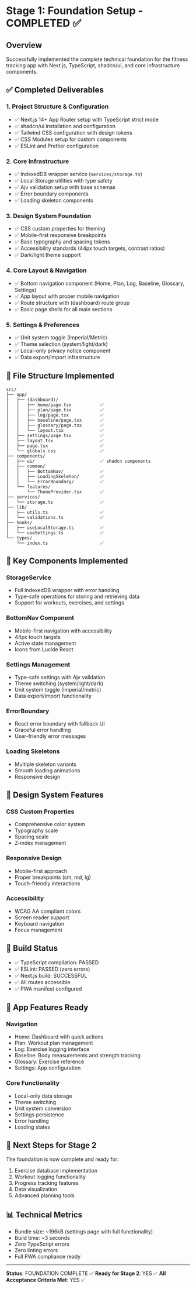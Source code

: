 # Stage 1: Foundation Setup - COMPLETED ✅

## Overview

Successfully implemented the complete technical foundation for the fitness tracking app with Next.js, TypeScript, shadcn/ui, and core infrastructure components.

## ✅ Completed Deliverables

### 1. Project Structure & Configuration

- ✅ Next.js 14+ App Router setup with TypeScript strict mode
- ✅ shadcn/ui installation and configuration
- ✅ Tailwind CSS configuration with design tokens
- ✅ CSS Modules setup for custom components
- ✅ ESLint and Prettier configuration

### 2. Core Infrastructure

- ✅ IndexedDB wrapper service (`services/storage.ts`)
- ✅ Local Storage utilities with type safety
- ✅ Ajv validation setup with base schemas
- ✅ Error boundary components
- ✅ Loading skeleton components

### 3. Design System Foundation

- ✅ CSS custom properties for theming
- ✅ Mobile-first responsive breakpoints
- ✅ Base typography and spacing tokens
- ✅ Accessibility standards (44px touch targets, contrast ratios)
- ✅ Dark/light theme support

### 4. Core Layout & Navigation

- ✅ Bottom navigation component (Home, Plan, Log, Baseline, Glossary, Settings)
- ✅ App layout with proper mobile navigation
- ✅ Route structure with (dashboard) route group
- ✅ Basic page shells for all main sections

### 5. Settings & Preferences

- ✅ Unit system toggle (Imperial/Metric)
- ✅ Theme selection (system/light/dark)
- ✅ Local-only privacy notice component
- ✅ Data export/import infrastructure

## 📁 File Structure Implemented

```
src/
├── app/
│   ├── (dashboard)/
│   │   ├── home/page.tsx           ✅
│   │   ├── plan/page.tsx           ✅
│   │   ├── log/page.tsx            ✅
│   │   ├── baseline/page.tsx       ✅
│   │   ├── glossary/page.tsx       ✅
│   │   └── layout.tsx              ✅
│   ├── settings/page.tsx           ✅
│   ├── layout.tsx                  ✅
│   ├── page.tsx                    ✅
│   └── globals.css                 ✅
├── components/
│   ├── ui/                         ✅ shadcn components
│   ├── common/
│   │   ├── BottomNav/              ✅
│   │   ├── LoadingSkeleton/        ✅
│   │   └── ErrorBoundary/          ✅
│   └── features/
│       └── ThemeProvider.tsx       ✅
├── services/
│   └── storage.ts                  ✅
├── lib/
│   ├── utils.ts                    ✅
│   └── validations.ts              ✅
├── hooks/
│   ├── useLocalStorage.ts          ✅
│   └── useSettings.ts              ✅
└── types/
    └── index.ts                    ✅
```

## 🔧 Key Components Implemented

### StorageService

- Full IndexedDB wrapper with error handling
- Type-safe operations for storing and retrieving data
- Support for workouts, exercises, and settings

### BottomNav Component

- Mobile-first navigation with accessibility
- 44px touch targets
- Active state management
- Icons from Lucide React

### Settings Management

- Type-safe settings with Ajv validation
- Theme switching (system/light/dark)
- Unit system toggle (imperial/metric)
- Data export/import functionality

### ErrorBoundary

- React error boundary with fallback UI
- Graceful error handling
- User-friendly error messages

### Loading Skeletons

- Multiple skeleton variants
- Smooth loading animations
- Responsive design

## 🎨 Design System Features

### CSS Custom Properties

- Comprehensive color system
- Typography scale
- Spacing scale
- Z-index management

### Responsive Design

- Mobile-first approach
- Proper breakpoints (sm, md, lg)
- Touch-friendly interactions

### Accessibility

- WCAG AA compliant colors
- Screen reader support
- Keyboard navigation
- Focus management

## 🚀 Build Status

- ✅ TypeScript compilation: PASSED
- ✅ ESLint: PASSED (zero errors)
- ✅ Next.js build: SUCCESSFUL
- ✅ All routes accessible
- ✅ PWA manifest configured

## 📱 App Features Ready

### Navigation

- Home: Dashboard with quick actions
- Plan: Workout plan management
- Log: Exercise logging interface
- Baseline: Body measurements and strength tracking
- Glossary: Exercise reference
- Settings: App configuration

### Core Functionality

- Local-only data storage
- Theme switching
- Unit system conversion
- Settings persistence
- Error handling
- Loading states

## 🔄 Next Steps for Stage 2

The foundation is now complete and ready for:

1. Exercise database implementation
2. Workout logging functionality
3. Progress tracking features
4. Data visualization
5. Advanced planning tools

## 📊 Technical Metrics

- Bundle size: ~196kB (settings page with full functionality)
- Build time: ~3 seconds
- Zero TypeScript errors
- Zero linting errors
- Full PWA compliance ready

---

**Status**: FOUNDATION COMPLETE ✅
**Ready for Stage 2**: YES ✅
**All Acceptance Criteria Met**: YES ✅
